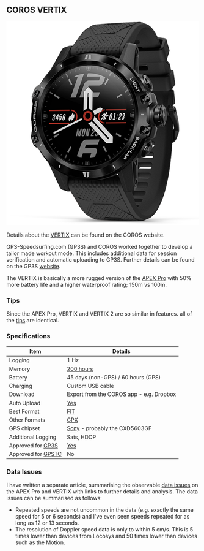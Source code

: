 ## COROS VERTIX

![vertix](img/vertix.png)



Details about the [VERTIX](https://coros.com/vertix) can be found on the COROS website.

GPS-Speedsurfing.com (GP3S) and COROS worked together to develop a tailor made workout mode. This includes additional data for session verification and automatic uploading to GP3S. Further details can be found on the GP3S [website](https://www.gps-speedsurfing.com/default.aspx?mnu=item&item=coros).

The VERTIX is basically a more rugged version of the [APEX Pro](../apex-pro/README.md) with 50% more battery life and a higher waterproof rating; 150m vs 100m.



### Tips

Since the APEX Pro, VERTIX and VERTIX 2 are so similar in features. all of the [tips](../tips.md) are identical.



### Specifications

| Item                                                       | Details                                                      |
| ---------------------------------------------------------- | ------------------------------------------------------------ |
| Logging                                                    | 1 Hz                                                         |
| Memory                                                     | [200 hours](https://support.coros.com/hc/en-us/articles/360044993811-How-much-memory-do-COROS-watches-have) |
| Battery                                                    | 45 days (non-GPS) / 60 hours (GPS)                           |
| Charging                                                   | Custom USB cable                                             |
| Download                                                   | Export from the COROS app - e.g. Dropbox                     |
| Auto Upload                                                | [Yes](https://www.gps-speedsurfing.com/default.aspx?mnu=item&item=HowAddSession) |
| Best Format                                                | [FIT](https://developer.garmin.com/fit/protocol/)            |
| Other Formats                                              | [GPX](https://en.wikipedia.org/wiki/GPS_Exchange_Format)     |
| GPS chipset                                                | [Sony](https://www.sony-semicon.co.jp/e/products/lsi/gps/product.html) - probably the CXD5603GF |
| Additional Logging                                         | Sats, HDOP                                                   |
| Approved for [GP3S](https://www.gps-speedsurfing.com/)     | [Yes](https://www.gps-speedsurfing.com/default.aspx?mnu=forum&forum=6&val=166382) |
| Approved for [GPSTC](https://www.gpsteamchallenge.com.au/) | No                                                           |



### Data Issues

I have written a separate article, summarising the observable [data issues](../data-issues.md) on the APEX Pro and VERTIX with links to further details and analysis. The data issues can be summarised as follows:

- Repeated speeds are not uncommon in the data (e.g. exactly the same speed for 5 or 6 seconds) and I've even seen speeds repeated for as long as 12 or 13 seconds.
- The resolution of Doppler speed data is only to within 5 cm/s. This is 5 times lower than devices from Locosys and 50 times lower than devices such as the Motion.



